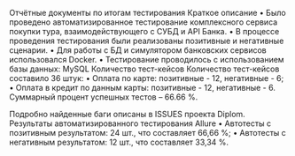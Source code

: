 Отчётные документы по итогам тестирования 
Краткое описание
•	Было проведено автоматизированное тестирование комплексного сервиса покупки тура, взаимодействующего с СУБД и API Банка.
•	В процессе проведения тестирования были реализованы позитивные и негативные сценарии.
•	Для работы с БД и симулятором банковских сервисов использовался Docker.
•	Тестирование проводилось с использованием базы данных: MySQL
Количество тест-кейсов
Количество тест-кейсов составило 36 штук:
•	Оплата по карте: позитивные - 12, негативные - 6;
•	Оплата в кредит по данным карты: позитивные - 12, негативные - 6.
Суммарный процент успешных тестов – 66.66 %.

Подробно найденные баги описаны в ISSUES проекта Diplom.
Результаты автоматизированного тестирования
Allure
•	Автотесты с позитивным результатом: 24 шт., что составляет 66,66 %;
•	Автотесты с негативным результатом: 12 шт., что составляет 33,34 %.
